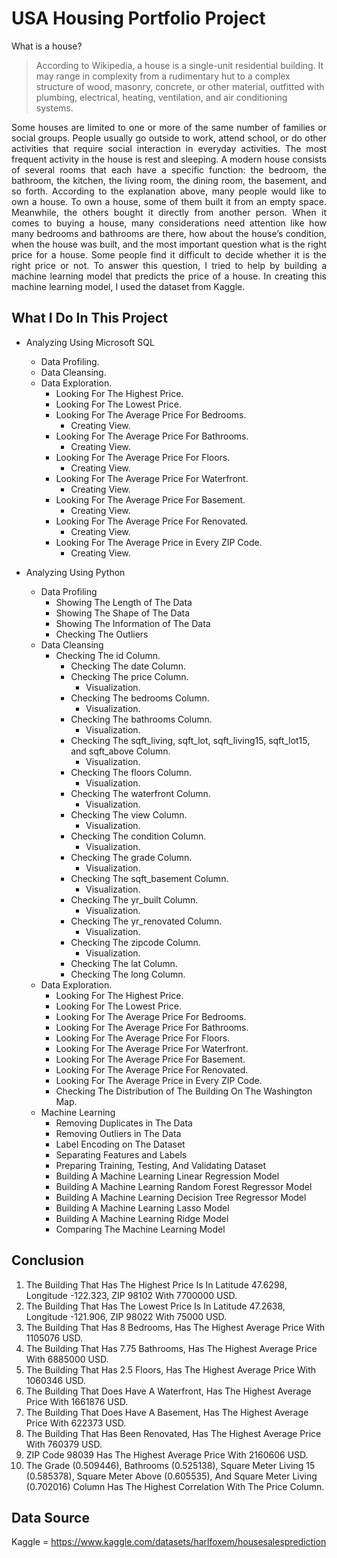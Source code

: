 # USA Housing Portfolio Project

What is a house?
> According to Wikipedia, a house is a single-unit residential building. It may range in complexity from a rudimentary hut to a complex structure of wood, masonry, concrete, or other material, outfitted with plumbing, electrical, heating, ventilation, and air conditioning systems.

<p align="justify"> Some houses are limited to one or more of the same number of families or social groups. People usually go outside to work, attend school, or do other activities that require social interaction in everyday activities. The most frequent activity in the house is rest and sleeping.
A modern house consists of several rooms that each have a specific function: the bedroom, the bathroom, the kitchen, the living room, the dining room, the basement, and so forth.
According to the explanation above, many people would like to own a house. To own a house, some of them built it from an empty space. Meanwhile, the others bought it directly from another person. When it comes to buying a house, many considerations need attention like how many bedrooms and bathrooms are there, how about the house’s condition, when the house was built, and the most important question what is the right price for a house.
Some people find it difficult to decide whether it is the right price or not. To answer this question, I tried to help by building a machine learning model that predicts the price of a house. In creating this machine learning model, I used the dataset from Kaggle. </p>

## What I Do In This Project

- Analyzing Using Microsoft SQL
	- Data Profiling.
	- Data Cleansing.
	- Data Exploration.
		- Looking For The Highest Price.
		- Looking For The Lowest Price.
		- Looking For The Average Price For Bedrooms.
			- Creating View.
		- Looking For The Average Price For Bathrooms.
			- Creating View.
		- Looking For The Average Price For Floors.
			- Creating View.
		- Looking For The Average Price For Waterfront.
			- Creating View.
		- Looking For The Average Price For Basement.
			- Creating View.
		- Looking For The Average Price For Renovated.
			- Creating View.
		- Looking For The Average Price in Every ZIP Code.
			- Creating View.
      
      
- Analyzing Using Python
	- Data Profiling
		- Showing The Length of The Data
		- Showing The Shape of The Data
		- Showing The Information of The Data
		- Checking The Outliers
	- Data Cleansing
		- Checking The id Column.
    		- Checking The date Column.
    		- Checking The price Column.
    			- Visualization.
    		- Checking The bedrooms Column.
    			- Visualization.
    		- Checking The bathrooms Column.
    			- Visualization.
    		- Checking The sqft_living, sqft_lot, sqft_living15, sqft_lot15, and sqft_above Column.
    			- Visualization.
    		- Checking The floors Column.
    			- Visualization.
    		- Checking The waterfront Column.
    			- Visualization.
    		- Checking The view Column.
    			- Visualization.
    		- Checking The condition Column.
    			- Visualization.
    		- Checking The grade Column.
    			- Visualization.
    		- Checking The sqft_basement Column.
    			- Visualization.
    		- Checking The yr_built Column.
    			- Visualization.
    		- Checking The yr_renovated Column.
    			- Visualization.
    		- Checking The zipcode Column.
    			- Visualization.
    		- Checking The lat Column.
    		- Checking The long Column.
  	- Data Exploration.
		- Looking For The Highest Price.
		- Looking For The Lowest Price.
		- Looking For The Average Price For Bedrooms.
		- Looking For The Average Price For Bathrooms.
		- Looking For The Average Price For Floors.
		- Looking For The Average Price For Waterfront.
		- Looking For The Average Price For Basement.
		- Looking For The Average Price For Renovated.
		- Looking For The Average Price in Every ZIP Code.
		- Checking The Distribution of The Building On The Washington Map.
	- Machine Learning
		- Removing Duplicates in The Data
		- Removing Outliers in The Data
		- Label Encoding on The Dataset
		- Separating Features and Labels
		- Preparing Training, Testing, And Validating Dataset
		- Building A Machine Learning Linear Regression Model
		- Building A Machine Learning Random Forest Regressor Model
		- Building A Machine Learning Decision Tree Regressor Model
		- Building A Machine Learning Lasso Model
		- Building A Machine Learning Ridge Model
		- Comparing The Machine Learning Model
    
## Conclusion

1. The Building That Has The Highest Price Is In Latitude 47.6298, Longitude -122.323, ZIP 98102 With 7700000 USD.
2. The Building That Has The Lowest Price Is In Latitude 47.2638, Longitude -121.906, ZIP 98022 With 75000 USD.
3. The Building That Has 8 Bedrooms, Has The Highest Average Price With 1105076 USD.
4. The Building That Has 7.75 Bathrooms, Has The Highest Average Price With 6885000 USD.
5. The Building That Has 2.5 Floors, Has The Highest Average Price With 1060346 USD.
6. The Building That Does Have A Waterfront, Has The Highest Average Price With 1661876 USD.
7. The Building That Does Have A Basement, Has The Highest Average Price With 622373 USD.
8. The Building That Has Been Renovated, Has The Highest Average Price With 760379 USD.
9. ZIP Code 98039 Has The Highest Average Price With 2160606 USD.
10. The Grade (0.509446), Bathrooms (0.525138), Square Meter Living 15 (0.585378), Square Meter Above (0.605535), And Square Meter Living (0.702016) Column Has The Highest Correlation With The Price Column.

## Data Source
Kaggle = https://www.kaggle.com/datasets/harlfoxem/housesalesprediction
